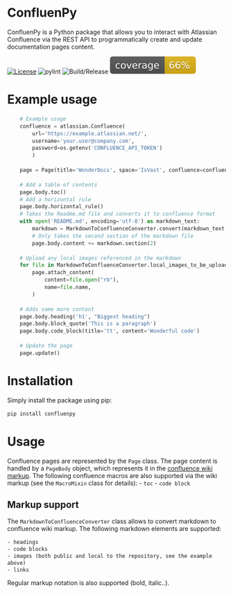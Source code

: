 # ConfluenPy

ConfluenPy is a Python package that allows you to interact with Atlassian Confluence via the REST API to programmatically create and update documentation pages content.

[![License](https://img.shields.io/badge/License-Apache%202.0-blue.svg)](https://opensource.org/licenses/Apache-2.0)
![pylint](https://github.com/MarcDuQuesne/confluenpy/actions/workflows/pylint.yml/badge.svg?branch=main)
![Build/Release](https://github.com/MarcDuQuesne/confluenpy/actions/workflows/tag-and-release.yml/badge.svg?branch=main)
![Coverage](https://raw.githubusercontent.com/MarcDuQuesne/confluenpy/main/.github/coverage.svg)

# Example usage

```python
    # Example usage
    confluence = atlassian.Confluence(
        url='https://example.atlassian.net/',
        username='your.user@company.com',
        password=os.getenv('CONFLUENCE_API_TOKEN')
        )

    page = Page(title='WonderDocs', space='IsVast', confluence=confluence)

    # Add a table of contents
    page.body.toc()
    # Add a horizontal rule
    page.body.horizontal_rule()
    # Takes the Readme.md file and converts it to confluence format
    with open('README.md', encoding='utf-8') as markdown_text:
        markdown = MarkdownToConfluenceConverter.convert(markdown_text.read())
        # Only takes the second section of the markdown file
        page.body.content += markdown.section(2)

    # Upload any local images referenced in the markdown
    for file in MarkdownToConfluenceConverter.local_images_to_be_uploaded:
        page.attach_content(
            content=file.open("rb"),
            name=file.name,
        )

    # Adds some more content
    page.body.heading('h1', "Biggest heading")
    page.body.block_quote('This is a paragraph')
    page.body.code_block(title='tt', content='Wonderful code')

    # Update the page
    page.update()
```

# Installation

Simply install the package using pip:

```bash
pip install confluenpy
```

# Usage

Confluence pages are represented by the `Page` class. The page content is handled by a `PageBody` object, which represents it in the [confluence wiki markup](https://confluence.atlassian.com/doc/confluence-wiki-markup-251003035.html).
The following confluence macros are also supported via the wiki markup (see the `MacroMixin` class for details):
    - `toc`
    - `code block`

## Markup support
The `MarkdownToConfluenceConverter` class allows to convert markdown to confluence wiki markup. The following markdown elements are supported:

    - headings
    - code blocks
    - images (both public and local to the repository, see the example above)
    - links

Regular markup notation is also supported (bold, italic..).
